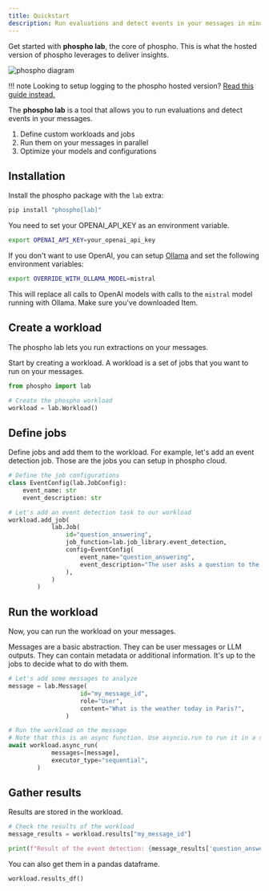 ```yaml
---
title: Quickstart
description: Run evaluations and detect events in your messages in minutes.
---
```


Get started with **phospho lab**, the core of phospho. This is what the hosted version of phospho leverages to deliver insights.

![phospho diagram](https://github.com/phospho-app/phospho/raw/dev/phospho_diagram.png)

!!! note
    Looking to setup logging to the phospho hosted version? [Read this guide instead.](/docs/getting-started)

The **phospho lab** is a tool that allows you to run evaluations and detect events in your messages. 

1. Define custom workloads and jobs
2. Run them on your messages in parallel
3. Optimize your models and configurations

## Installation

Install the phospho package with the `lab` extra:

```bash
pip install "phospho[lab]"
```

You need to set your OPENAI_API_KEY as an environment variable.

```bash
export OPENAI_API_KEY=your_openai_api_key
```

If you don't want to use OpenAI, you can setup [Ollama](https://github.com/ollama/ollama) and set the following environment variables:

```bash
export OVERRIDE_WITH_OLLAMA_MODEL=mistral
```

This will replace all calls to OpenAI models with calls to the `mistral` model running with Ollama. Make sure you've downloaded Item.

## Create a workload

The phospho lab lets you run extractions on your messages.

Start by creating a workload. A workload is a set of jobs that you want to run on your messages.

```python
from phospho import lab

# Create the phospho workload
workload = lab.Workload()
```

## Define jobs

Define jobs and add them to the workload. For example, let's add an event detection job. Those are the jobs you can setup in phospho cloud.

```python
# Define the job configurations
class EventConfig(lab.JobConfig):
    event_name: str
    event_description: str

# Let's add an event detection task to our workload
workload.add_job(
            lab.Job(
                id="question_answering",
                job_function=lab.job_library.event_detection,
                config=EventConfig(
                    event_name="question_answering",
                    event_description="The user asks a question to the assistant",
                ),
            )
        )
```

## Run the workload

Now, you can run the workload on your messages. 

Messages are a basic abstraction. They can be user messages or LLM outputs. They can contain metadata or additional information. It's up to the jobs to decide what to do with them.

```python
# Let's add some messages to analyze
message = lab.Message(
                    id="my_message_id",
                    role="User",
                    content="What is the weather today in Paris?",
                )

# Run the workload on the message
# Note that this is an async function. Use asyncio.run to run it in a script.
await workload.async_run(
            messages=[message],
            executor_type="sequential",
        )
```

## Gather results

Results are stored in the workload.

```python
# Check the results of the workload
message_results = workload.results["my_message_id"]

print(f"Result of the event detection: {message_results['question_answering'].value}")
```

You can also get them in a pandas dataframe. 

```python
workload.results_df()
```